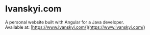 # Ivanskyi.com

A personal website built with Angular for a Java developer.  
Available at: [https://www.ivanskyi.com/](https://www.ivanskyi.com/)
